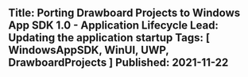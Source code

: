 Title: Porting Drawboard Projects to Windows App SDK 1.0 - Application Lifecycle
Lead: Updating the application startup
Tags: [ WindowsAppSDK, WinUI, UWP, DrawboardProjects ]
Published: 2021-11-22
---